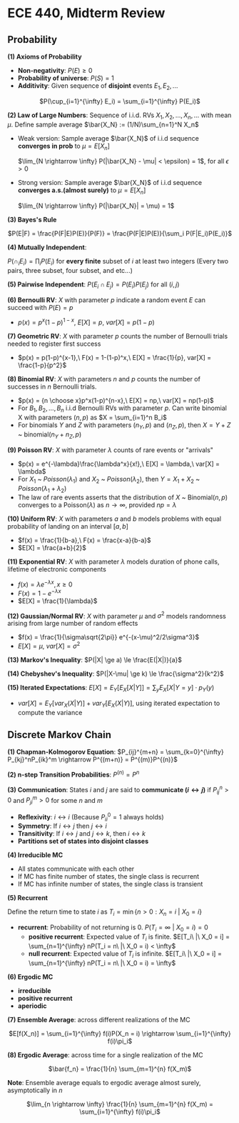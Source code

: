 # ECE 440, Midterm Review

## Probability

**(1) Axioms of Probability**
	
- **Non-negativity**: $P(E) \ge 0$
- **Probability of universe**: $P(S) = 1$
- **Additivity**: Given sequence of **disjoint** events $E_1, E_2, ...$

<center>
$P(\cup_{i=1}^{\infty} E_i) = \sum_{i=1}^{\infty} P(E_i)$
</center>	

**(2) Law of Large Numbers**: Sequence of i.i.d. RVs $X_1, X_2, ..., X_n, ...$ with mean $\mu$. Define sample average $\bar{X_N} := (1/N)\sum_{n=1}^N X_n$
	
- Weak version: Sample average $\bar{X_N}$ of i.i.d sequence **converges in prob** to $\mu = E[X_n]$
	
	$\lim_{N \rightarrow \infty} P(|\bar{X_N} - \mu| < \epsilon) = 1$, for all $\epsilon > 0$
	 
- Strong version: Sample average $\bar{X_N}$ of i.i.d sequence **converges a.s.(almost surely)** to $\mu = E[X_n]$

	$\lim_{N \rightarrow \infty} P(|\bar{X_N}| = \mu) = 1$
	
**(3) Bayes's Rule**

<center>
$P(E|F) = \frac{P(F|E)P(E)}{P(F)} = \frac{P(F|E)P(E)}{\sum_i P(F|E_i)P(E_i)}$
</center>

**(4) Mutually Independent**: 

$P(\cap_i E_i) = \prod_i P(E_i)$ for **every finite** subset of $i$ at least two integers (Every two pairs, three subset, four subset, and etc...)

**(5) Pairwise Independent**: $P(E_i \cap E_j) = P(E_i)P(E_j)$ for all $(i,j)$

**(6) Bernoulli RV**: $X$ with parameter $p$ indicate a random event $E$ can succeed with $P(E) = p$

- $p(x) = p^x(1-p)^{1-x},\ E[X] = p,\ var[X] = p(1-p)$

**(7) Geometric RV**: $X$ with parameter $p$ counts the number of Bernoulli trials needed to register first success

- $p(x) = p(1-p)^{x-1},\ F(x) = 1-(1-p)^x,\ E[X] = \frac{1}{p}, var[X] = \frac{1-p}{p^2}$

**(8) Binomial RV**: $X$ with parameters $n$ and $p$ counts the number of successes in $n$ Bernoulli trials.

- $p(x) = {n \choose x}p^x(1-p)^{n-x},\ E[X] = np,\ var[X] = np(1-p)$
- For $B_1, B_2, ..., B_n$ i.i.d Bernoulli RVs with parameter $p$. Can write binomial X with parameters $(n,p)$ as $X = \sum_{i=1}^n B_i$
- For binomials $Y$ and $Z$ with parameters $(n_Y,p)$ and $(n_Z,p)$, then $X = Y + Z$ ~ binomial$(n_Y+n_Z,p)$

**(9) Poisson RV**: $X$ with parameter $\lambda$ counts of rare events or "arrivals"

- $p(x) = e^{-\lambda}\frac{\lambda^x}{x!},\ E[X] = \lambda,\ var[X] = \lambda$
- For $X_1$ ~ $Poisson(\lambda_1)$ and $X_2$ ~ $Poisson(\lambda_2)$, then $Y = X_1 + X_2$ ~ $Poisson(\lambda_1+\lambda_2)$
- The law of rare events asserts that the distribution of $X$ ~ Binomial$(n,p)$ converges to a Poisson$(\lambda)$ as $n \rightarrow \infty$, provided $np=\lambda$

**(10) Uniform RV**: $X$ with parameters $a$ and $b$ models problems with equal probability of landing on an interval $[a,b]$

- $f(x) = \frac{1}{b-a},\ F(x) = \frac{x-a}{b-a}$
- $E[X] = \frac{a+b}{2}$

**(11) Exponential RV**: $X$ with parameter $\lambda$ models duration of phone calls, lifetime of electronic components

- $f(x) = \lambda e^{-\lambda x}, x \ge 0$
- $F(x) = 1-e^{-\lambda x}$
- $E[X] = \frac{1}{\lambda}$

**(12) Gaussian/Normal RV**: $X$ with parameter $\mu$ and $\sigma^2$ models randomness arising from large number of random effects

- $f(x) = \frac{1}{\sigma\sqrt{2\pi}} e^{-(x-\mu)^2/2\sigma^3}$
- $E[X] = \mu,\ var[X] = \sigma^2$

**(13) Markov's Inequality**: $P(|X| \ge a) \le \frac{E(|X|)}{a}$

**(14) Chebyshev's Inequality**: $P(|X-\mu| \ge k) \le \frac{\sigma^2}{k^2}$

**(15) Iterated Expectations**: $E[X] = E_Y[E_X[X|Y]] = \sum_y E_X[X|Y=y] \cdot p_Y(y)$

- $var[X] = E_Y[var_X(X|Y)] + var_Y[E_X(X|Y)]$, using iterated expectation to compute the variance

## Discrete Markov Chain

**(1) Chapman-Kolmogorov Equation**: $P_{ij}^{m+n} = \sum_{k=0}^{\infty} P_{kj}^nP_{ik}^m \rightarrow P^{(m+n)} = P^{(m)}P^{(n)}$

**(2) n-step Transition Probabilities**: $P^{(n)} = P^n$

**(3) Communication**: States $i$ and $j$ are said to **communicate ($i \leftrightarrow j$)** if $P_{ij}^n > 0$ and $P_{ji}^m > 0$ for some $n$ and $m$

- **Reflexivity**: $i \leftrightarrow i$ (Because $P_{ii}^0 = 1$ always holds)
- **Symmetry**: If $i \leftrightarrow j$ then $j \leftrightarrow i$
- **Transitivity**: If $i \leftrightarrow j$ and $j \leftrightarrow k$, then $i \leftrightarrow k$
- **Partitions set of states into disjoint classes**

**(4) Irreducible MC**

- All states communicate with each other
- If MC has finite number of states, the single class is recurrent
- If MC has infinite number of states, the single class is transient

**(5) Recurrent**

Define the return time to state $i$ as $T_i = \min \{n > 0: X_n = i\ |\ X_0 = i\}$

- **recurrent**: Probability of not returning is $0$. $P(T_i = \infty \ |\ X_0 = i) = 0$
	- **positive recurrent**: Expected value of $T_i$ is finite. $E[T_i\ |\ X_0 = i] = \sum_{n=1}^{\infty} nP(T_i = n\ |\ X_0 = i) < \infty$
	- **null recurrent**: Expected value of $T_i$ is infinite. $E[T_i\ |\ X_0 = i] = \sum_{n=1}^{\infty} nP(T_i = n\ |\ X_0 = i) = \infty$

**(6) Ergodic MC**

- **irreducible**
- **positive recurrent**
- **aperiodic**

**(7) Ensemble Average**: across different realizations of the MC

<center>
$E[f(X_n)] = \sum_{i=1}^{\infty} f(i)P(X_n = i) \rightarrow \sum_{i=1}^{\infty} f(i)\pi_i$
</center>

**(8) Ergodic Average**: across time for a single realization of the MC

<center>
$\bar{f_n} = \frac{1}{n} \sum_{m=1}^{n} f(X_m)$
</center>

**Note**: Ensemble average equals to ergodic average almost surely, asymptotically in $n$
<center>
$\lim_{n \rightarrow \infty} \frac{1}{n} \sum_{m=1}^{n} f(X_m) = \sum_{i=1}^{\infty} f(i)\pi_i$
</center>

